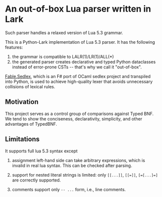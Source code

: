 # An out-of-box Lua parser written in Lark

Such parser handles a relaxed version of Lua 5.3 grammar.

This is a Python-Lark implementation of Lua 5.3 parser. It has the following features:

1. the grammar is compatible to LALR(1)/LR(1)/ALL(*)
2. the generated parser creates declarative and typed Python dataclasses instead of error-prone CSTs -- that's why we call it "out-of-box".


[Fable.Sedlex](https://github.com/thautwarm/Fable.Sedlex), which is an F\# port of OCaml sedlex project and transpiled into Python, is used to achieve high-quality lexer that avoids unnecessary collisions of lexical rules.

## Motivation

This project serves as a control group of comparisons against Typed BNF. We tend to show the conciseness, declarativity, simplicity, and other advantages of TypedBNF.

## Limitations

It supports full lua 5.3 syntax except

1. assignment left-hand side can take arbitrary expressions, which is invalid in real lua syntax. This can be checked after parsing.

2. support for nested literal strings is limited: only `[[...]]`, `[[=]]`, `[=[...]=]` are correctly supported.

3. comments support only `-- ...` form, i.e., line comments.

